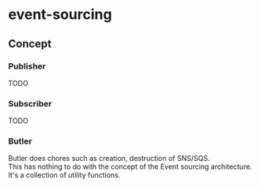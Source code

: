 # event-sourcing

## Concept

### Publisher

TODO

### Subscriber

TODO

### Butler

Butler does chores such as creation, destruction of SNS/SQS.  
This has nothing to do with the concept of the Event sourcing architecture. It's a collection of utility functions.
